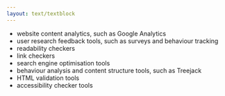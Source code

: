 ```yaml
---
layout: text/textblock
---
```


- website content analytics, such as Google Analytics
- user research feedback tools, such as surveys and behaviour tracking
- readability checkers
- link checkers
- search engine optimisation tools
- behaviour analysis and content structure tools, such as Treejack
- HTML validation tools
- accessibility checker tools
